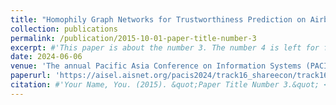 ```yaml
---
title: "Homophily Graph Networks for Trustworthiness Prediction on Airbnb"
collection: publications
permalink: /publication/2015-10-01-paper-title-number-3
excerpt: #'This paper is about the number 3. The number 4 is left for future work.'
date: 2024-06-06
venue: 'The annual Pacific Asia Conference on Information Systems (PACIS)'
paperurl: 'https://aisel.aisnet.org/pacis2024/track16_shareecon/track16_shareecon/4/'
citation: #'Your Name, You. (2015). &quot;Paper Title Number 3.&quot; <i>Journal 1</i>. 1(3).'
---
```

